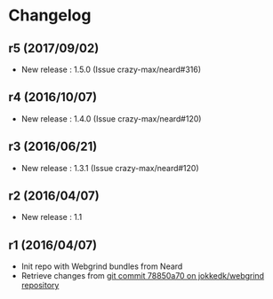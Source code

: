 # Changelog

## r5 (2017/09/02)

* New release : 1.5.0 (Issue crazy-max/neard#316)

## r4 (2016/10/07)

* New release : 1.4.0 (Issue crazy-max/neard#120)

## r3 (2016/06/21)

* New release : 1.3.1 (Issue crazy-max/neard#120)

## r2 (2016/04/07)

* New release : 1.1

## r1 (2016/04/07)

* Init repo with Webgrind bundles from Neard
* Retrieve changes from [git commit 78850a70 on jokkedk/webgrind repository](https://github.com/jokkedk/webgrind/tree/78850a704538040d3d5326cfe7a9d039abdc4d56)
